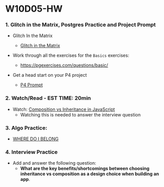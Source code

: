 # W10D05-HW

### 1. Glitch in the Matrix, Postgres Practice and Project Prompt

- Glitch In the Matrix
  - [Glitch in the Matrix](https://git.generalassemb.ly/SEIR-526/glitch_in_the_matrix)

- Work through all the exercises for the `Basics` exercises:
   - https://pgexercises.com/questions/basic/ 

- Get a head start on your P4 project
   - [P4 Prompt](https://git.generalassemb.ly/SEIR-526/project-4)

### 2. Watch/Read - EST TIME: 20min

- Watch: [Composition vs Inheritance in JavaScript](https://www.youtube.com/watch?v=fbpXQ0e8Mp8&t=4s)
   - Watching this is needed to answer the interview question

### 3. Algo Practice:

- [WHERE DO I BELONG](./wheredoibelong.md)

### 4.  Interview Practice

- Add and answer the following question: 
   - **What are the key benefits/shortcomings between choosing inheritance vs composition as a design choice when building an app**.



